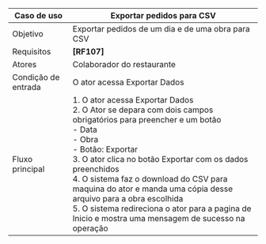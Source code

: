 | Caso de uso         | Exportar pedidos para CSV                                                                                                                                                                                                                                                                                                                                                                                                                                  |
| ------------------- | ---------------------------------------------------------------------------------------------------------------------------------------------------------------------------------------------------------------------------------------------------------------------------------------------------------------------------------------------------------------------------------------------------------------------------------------------------------- |
| Objetivo            | Exportar pedidos de um dia e de uma obra para CSV                                                                                                                                                                                                                                                                                                                                                                                                          |
| Requisitos          | **[RF107]**                                                                                                                                                                                                                                                                                                                                                                                                                                                |
| Atores              | Colaborador do restaurante                                                                                                                                                                                                                                                                                                                                                                                                                                 |
| Condição de entrada | O ator acessa Exportar Dados                                                                                                                                                                                                                                                                                                                                                                                                                               |
| Fluxo principal     | 1. O ator acessa Exportar Dados<br>2. O Ator se depara com dois campos obrigatórios para preencher e um botão<br>      - Data<br>	  - Obra <br>	  - Botão: Exportar<br>3. O ator clica no botão Exportar com os dados preenchidos<br>4. O sistema faz o download do CSV para maquina do ator e manda uma cópia desse arquivo para a obra escolhida<br>5. O sistema redireciona o ator para a pagina de Inicio e mostra uma mensagem de sucesso na operação |

